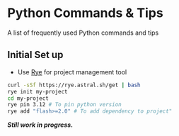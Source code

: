 <primary-label ref="cheatsheet"/>
<secondary-label ref="2024"/>

# Python Commands & Tips

A list of frequently used Python commands and tips

## Initial Set up

- Use [Rye](https://rye.astral.sh/) for project management tool
```Bash
curl -sSf https://rye.astral.sh/get | bash
rye init my-project
cd my-project
rye pin 3.12 # To pin python version
rye add "flash>=2.0" # To add dependency to project"
```


<i><b>Still work in progress.</b></i>
